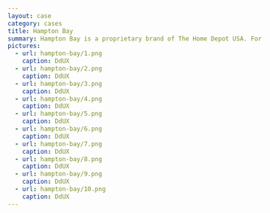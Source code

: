 ```yaml
---
layout: case
category: cases
title: Hampton Bay
summary: Hampton Bay is a proprietary brand of The Home Depot USA. For the summer season of 2007, a site dedicated to patio sets was launched. Cornelis acted as usability advisor, web standards and searchability advisor, technical director and CSS/XHTML engineer.
pictures:
  - url: hampton-bay/1.png
    caption: DdUX
  - url: hampton-bay/2.png
    caption: DdUX
  - url: hampton-bay/3.png
    caption: DdUX
  - url: hampton-bay/4.png
    caption: DdUX
  - url: hampton-bay/5.png
    caption: DdUX
  - url: hampton-bay/6.png
    caption: DdUX
  - url: hampton-bay/7.png
    caption: DdUX
  - url: hampton-bay/8.png
    caption: DdUX
  - url: hampton-bay/9.png
    caption: DdUX
  - url: hampton-bay/10.png
    caption: DdUX
---
```

